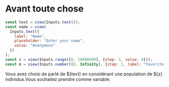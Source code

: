 # Avant toute chose

```js
const text = view(Inputs.text());
const name = view(
  Inputs.text({
    label: "Name",
    placeholder: "Enter your name",
    value: "Anonymous"
  })
);
const z = view(Inputs.range([0, 10000000], {step: 1, value: 0}));
const m = view(Inputs.number([0, Infinity], {step: 1, label: "Favorite integer", placeholder: ""}));
```


Vous avez choisi de parlé de ${text} en considérant une population de ${z} individus.Vous souhaitez prendre comme variable.
